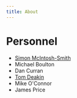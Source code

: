 ```yaml
---
title: About
---
```


# Personnel

* [Simon McIntosh-Smith](http://www.cs.bris.ac.uk/~simonm/)
* Michael Boulton
* Dan Curran
* [Tom Deakin](http://www.tomdeakin.com)
* Mike O'Connor
* James Price
